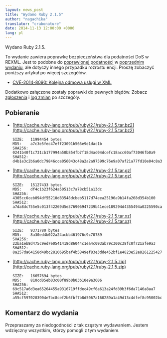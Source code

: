 ```yaml
---
layout: news_post
title: "Wydano Ruby 2.1.5"
author: "nagachika"
translator: "crabonature"
date: 2014-11-13 12:00:00 +0000
lang: pl
---
```


Wydano Ruby 2.1.5.

To wydanie zawiera poprawkę bezpieczeństwa dla podatności DoS w REXML.
Jest to podobne do
[poprawionej podatności](https://www.ruby-lang.org/pl/news/2014/10/27/rexml-dos-cve-2014-8080/)
w [poprzednim wydaniu](https://www.ruby-lang.org/pl/news/2014/10/27/ruby-2-1-4-released/),
ale dotyczy innego przypadku rozrostu encji.
Proszę zobaczyć poniższy artykuł po więcej szczegółów.

* [CVE-2014-8090: Kolejna odmowa usługi w XML](https://www.ruby-lang.org/pl/news/2014/11/13/rexml-dos-cve-2014-8090/)

Dodatkowo załączone zostały poprawki do pewnych błędów.
Zobacz [zgłoszenia](https://bugs.ruby-lang.org/projects/ruby-21/issues?set_filter=1&amp;status_id=5)
i [log zmian](http://svn.ruby-lang.org/repos/ruby/tags/v2_1_5/ChangeLog)
po szczegóły.

## Pobieranie

* [http://cache.ruby-lang.org/pub/ruby/2.1/ruby-2.1.5.tar.bz2](http://cache.ruby-lang.org/pub/ruby/2.1/ruby-2.1.5.tar.bz2)

      SIZE:   11994454 bytes
      MD5:    a7c3e5fec47eff23091b566e9e1dac1b
      SHA256: 0241b40f1c731cb177994a50b854fb7f18d4ad04dcefc18acc60af73046fb0a9
      SHA512: d4b1e3c2b6a0dc79846cce056043c48a2a2a97599c76e9a07af21a77fd10e04c8a34f3a60b6975181bff17b2c452af874fa073ad029549f3203e59095ab70196

* [http://cache.ruby-lang.org/pub/ruby/2.1/ruby-2.1.5.tar.gz](http://cache.ruby-lang.org/pub/ruby/2.1/ruby-2.1.5.tar.gz)

      SIZE:   15127433 bytes
      MD5:    df4c1b23f624a50513c7a78cb51a13dc
      SHA256: 4305cc6ceb094df55210d83548dcbeb5117d74eea25196a9b14fa268d354b100
      SHA512: a7da8dc755e5c013f42269d5e376906947239b41ece189294d4355494a0225590ca73b85261ddd60292934a8c432231c2308ecfa137ed9e347e68a2c1fc866c8

* [http://cache.ruby-lang.org/pub/ruby/2.1/ruby-2.1.5.tar.xz](http://cache.ruby-lang.org/pub/ruby/2.1/ruby-2.1.5.tar.xz)

      SIZE:   9371780 bytes
      MD5:    8a30ed4b022a24acbb461976c9c70789
      SHA256: 22ba1eb8d475c9ed7e0541418d86044c1ea4c093ab79c300c38fc0f721afe9a3
      SHA512: 8a257da64158d49bc2810695baf4b5849ef83e3dde452bf1e4823e52e8261225427d729fce2fb4e9b53d6d17ca9c96d491f242535c2f963738b74f90944e2a0b

* [http://cache.ruby-lang.org/pub/ruby/2.1/ruby-2.1.5.zip](http://cache.ruby-lang.org/pub/ruby/2.1/ruby-2.1.5.zip)

      SIZE:   16657694 bytes
      MD5:    810cd05eb03c00f89b0b03b10e9a3606
      SHA256: 69c517a6d3ea65264455a9316719ffdec49cf6a613a24fd89b3f6da7146a8aa7
      SHA512: a55cf5970203904e7bc8cef2b6fbf7b8d5067a160289a1a49d13c4dfef8c95002bcdf697f5d04d420ef663efad5ee80d5a9e4e7445c4db9a02f9cbc9e4b8444e

## Komentarz do wydania

Przepraszamy za niedogodności z tak częstym wydawaniem.
Jestem wdzięczny wszystkim, którzy pomogli z tym wydaniem.
